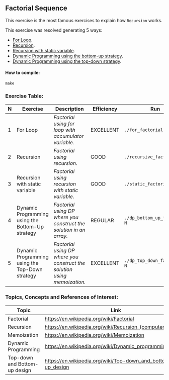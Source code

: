 ## Factorial Sequence

This exercise is the most famous exercises to explain how `Recursion` works.

This exercise was resolved generating 5 ways:
- [For Loop](./for_factorial.c#L18-L23).
- [Recursion](./recursive_factorial.c#L18-L21).
- [Recursion with static variable](./static_factorial.c#L16-L22).
- [Dynamic Programming using the bottom-up strategy](./dp_bottom_up_factorial.c#L18-L26).
- [Dynamic Programming using the top-down strategy](./dp_top_down_factorial.c#L18-L27).

#### How to compile:
```shell
make
```

### Exercise Table:
| N   | Exercise                                         | Description                                                              | Efficiency | Run                           |
|-----|--------------------------------------------------|--------------------------------------------------------------------------|------------|-------------------------------|
| 1   | For Loop                                         | *Factorial using for loop with accumulator variable.*                    | EXCELLENT  | `./for_factorial N`           |
| 2   | Recursion                                        | *Factorial using recursion.*                                             | GOOD       | `./recursive_factorial N`     |
| 3   | Recursion with static variable                   | *Factorial using recursion with static variable.*                        | GOOD       | `./static_factorial N`        |
| 4   | Dynamic Programming using the Bottom-Up strategy | *Factorial using DP where you construct the solution in an array.*       | REGULAR    | `./dp_bottom_up_factorial N`  |
| 5   | Dynamic Programming using the Top-Down strategy  | *Factorial using DP where you construct the solution using memoization.* | EXCELLENT  | `./dp_top_down_factorial N`   |

### Topics, Concepts and References of Interest:
| Topic                         | Link                                                        |
|-------------------------------|-------------------------------------------------------------|
| Factorial                     | https://en.wikipedia.org/wiki/Factorial                     |
| Recursion                     | https://en.wikipedia.org/wiki/Recursion_(computer_science)  |
| Memoization                   | https://en.wikipedia.org/wiki/Memoization                   |
| Dynamic Programming           | https://en.wikipedia.org/wiki/Dynamic_programming           |
| Top-down and Bottom-up design | https://en.wikipedia.org/wiki/Top-down_and_bottom-up_design |

